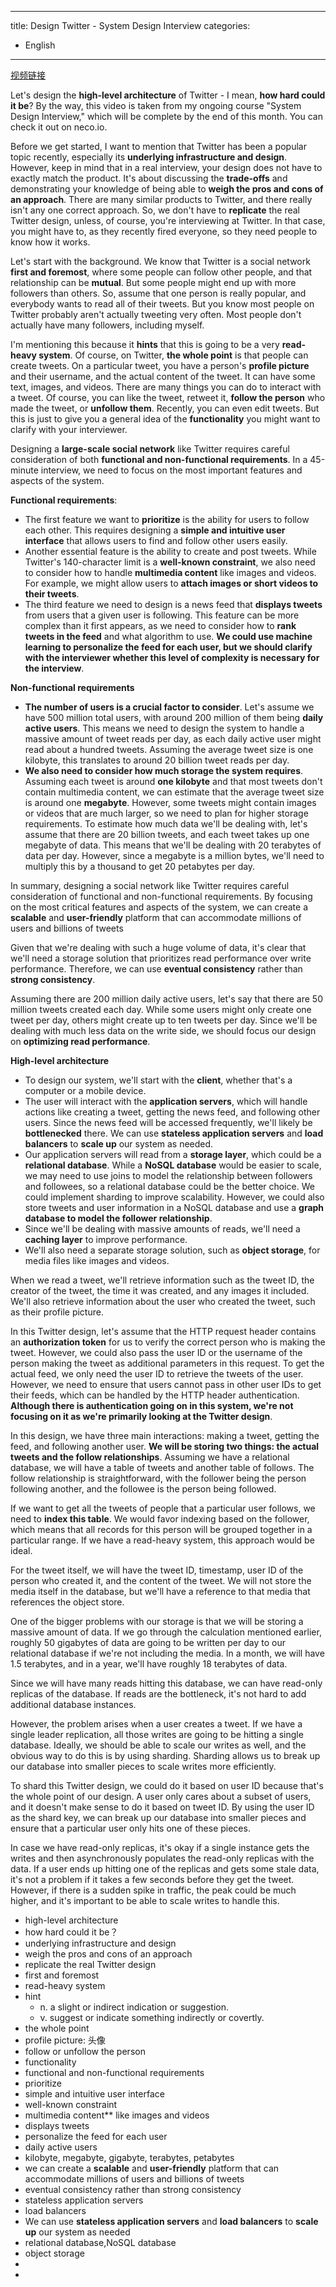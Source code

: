 

---
title: Design Twitter - System Design Interview
categories:
- English
---

[视频链接](https://www.youtube.com/watch?v=o5n85GRKuzk&t=1104s)

Let's design the **high-level architecture** of Twitter - I mean, **how hard could it be**? By the way, this video is taken from my ongoing course "System Design Interview," which will be complete by the end of this month. You can check it out on neco.io.

Before we get started, I want to mention that Twitter has been a popular topic recently, especially its **underlying infrastructure and design**. However, keep in mind that in a real interview, your design does not have to exactly match the product. It's about discussing the **trade-offs** and demonstrating your knowledge of being able to **weigh the pros and cons of an approach**. There are many similar products to Twitter, and there really isn't any one correct approach. So, we don't have to **replicate** the real Twitter design, unless, of course, you're interviewing at Twitter. In that case, you might have to,  as they recently fired everyone, so they need people to know how it works.

Let's start with the background. We know that Twitter is a social network **first and foremost**, where some people can follow other people, and that relationship can be **mutual**. But some people might end up with more followers than others. So, assume that one person is really popular, and everybody wants to read all of their tweets. But you know most people on Twitter probably aren't actually tweeting very often. Most people don't actually have many followers, including myself.

I'm mentioning this because it **hints** that this is going to be a very **read-heavy system**. Of course, on Twitter, **the whole point** is that people can create tweets. On a particular tweet, you have a person's **profile picture** and their username, and the actual content of the tweet. It can have some text, images, and videos. There are many things you can do to interact with a tweet. Of course, you can like the tweet, retweet it, **follow the person** who made the tweet, or **unfollow them**. Recently, you can even edit tweets. But this is just to give you a general idea of the **functionality** you might want to clarify with your interviewer.

Designing a **large-scale social network** like Twitter requires careful consideration of both **functional and non-functional requirements**. In a 45-minute interview, we need to focus on the most important features and aspects of the system.

**Functional requirements**:
- The first feature we want to **prioritize** is the ability for users to follow each other. This requires designing a **simple and intuitive user interface** that allows users to find and follow other users easily. 
- Another essential feature is the ability to create and post tweets. While Twitter's 140-character limit is a **well-known constraint**, we also need to consider how to handle **multimedia content** like images and videos. For example, we might allow users to **attach images or short videos to their tweets**.
- The third feature we need to design is a news feed that **displays tweets** from users that a given user is following. This feature can be more complex than it first appears, as we need to consider how to **rank tweets in the feed** and what algorithm to use. **We could use machine learning to personalize the feed for each user, but we should clarify with the interviewer whether this level of complexity is necessary for the interview**.

**Non-functional requirements**
-  **The number of users is a crucial factor to consider**. Let's assume we have 500 million total users, with around 200 million of them being  **daily active users**. This means we need to design the system to handle a massive amount of tweet reads per day, as each daily active user might read about a hundred tweets. Assuming the average tweet size is one kilobyte, this translates to around 20 billion tweet reads per day.
- **We also need to consider how much storage the system requires**. Assuming each tweet is around **one kilobyte** and that most tweets don't contain multimedia content, we can estimate that the average tweet size is around one **megabyte**. However, some tweets might contain images or videos that are much larger, so we need to plan for higher storage requirements. To estimate how much data we'll be dealing with, let's assume that there are 20 billion tweets, and each tweet takes up one megabyte of data. This means that we'll be dealing with 20 terabytes of data per day. However, since a megabyte is a million bytes, we'll need to multiply this by a thousand to get 20 petabytes per day.

In summary, designing a social network like Twitter requires careful consideration of functional and non-functional requirements. By focusing on the most critical features and aspects of the system, we can create a **scalable** and **user-friendly** platform that can accommodate millions of users and billions of tweets

Given that we're dealing with such a huge volume of data, it's clear that we'll need a storage solution that prioritizes read performance over write performance. Therefore, we can use **eventual consistency** rather than **strong consistency**.

Assuming there are 200 million daily active users, let's say that there are 50 million tweets created each day. While some users might only create one tweet per day, others might create up to ten tweets per day. Since we'll be dealing with much less data on the write side, we should focus our design on **optimizing read performance**.

**High-level architecture**
- To design our system, we'll start with the **client**, whether that's a computer or a mobile device. 
- The user will interact with the **application servers**, which will handle actions like creating a tweet, getting the news feed, and following other users. Since the news feed will be accessed frequently, we'll likely be **bottlenecked** there. We can use **stateless application servers** and **load balancers** to **scale up** our system as needed.
-  Our application servers will read from a **storage layer**, which could be a **relational database**. While a **NoSQL database** would be easier to scale, we may need to use joins to model the relationship between followers and followees, so a relational database could be the better choice. We could implement sharding to improve scalability. However, we could also store tweets and user information in a NoSQL database and use a **graph database to model the follower relationship**.
- Since we'll be dealing with massive amounts of reads, we'll need a **caching layer** to improve performance. 
- We'll also need a separate storage solution, such as **object storage**, for media files like images and videos.

When we read a tweet, we'll retrieve information such as the tweet ID, the creator of the tweet, the time it was created, and any images it included. We'll also retrieve information about the user who created the tweet, such as their profile picture.

In this Twitter design, let's assume that the HTTP request header contains an **authorization token** for us to verify the correct person who is making the tweet. However, we could also pass the user ID or the username of the person making the tweet as additional parameters in this request. To get the actual feed, we only need the user ID to retrieve the tweets of the user. However, we need to ensure that users cannot pass in other user IDs to get their feeds, which can be handled by the HTTP header authentication. **Although there is authentication going on in this system, we're not focusing on it as we're primarily looking at the Twitter design**.

In this design, we have three main interactions: making a tweet, getting the feed, and following another user. **We will be storing two things: the actual tweets and the follow relationships**. Assuming we have a relational database, we will have a table of tweets and another table of follows. The follow relationship is straightforward, with the follower being the person following another, and the followee is the person being followed.

If we want to get all the tweets of people that a particular user follows, we need to **index this table**. We would favor indexing based on the follower, which means that all records for this person will be grouped together in a particular range. If we have a read-heavy system, this approach would be ideal.

For the tweet itself, we will have the tweet ID, timestamp, user ID of the person who created it, and the content of the tweet. We will not store the media itself in the database, but we'll have a reference to that media that references the object store.

One of the bigger problems with our storage is that we will be storing a massive amount of data. If we go through the calculation mentioned earlier, roughly 50 gigabytes of data are going to be written per day to our relational database if we're not including the media. In a month, we will have 1.5 terabytes, and in a year, we'll have roughly 18 terabytes of data.

Since we will have many reads hitting this database, we can have read-only replicas of the database. If reads are the bottleneck, it's not hard to add additional database instances.

However, the problem arises when a user creates a tweet. If we have a single leader replication, all those writes are going to be hitting a single database. Ideally, we should be able to scale our writes as well, and the obvious way to do this is by using sharding. Sharding allows us to break up our database into smaller pieces to scale writes more efficiently.

To shard this Twitter design, we could do it based on user ID because that's the whole point of our design. A user only cares about a subset of users, and it doesn't make sense to do it based on tweet ID. By using the user ID as the shard key, we can break up our database into smaller pieces and ensure that a particular user only hits one of these pieces.

In case we have read-only replicas, it's okay if a single instance gets the writes and then asynchronously populates the read-only replicas with the data. If a user ends up hitting one of the replicas and gets some stale data, it's not a problem if it takes a few seconds before they get the tweet. However, if there is a sudden spike in traffic, the peak could be much higher, and it's important to be able to scale writes to handle this.


- high-level architecture
- how hard could it be？
- underlying infrastructure and design
- weigh the pros and cons of an approach
- replicate the real Twitter design
- first and foremost
- read-heavy system
- hint
	-   n. a slight or indirect indication or suggestion.
	-   v. suggest or indicate something indirectly or covertly.
-  the whole point
-  profile picture: 头像
- follow or unfollow the person
- functionality
- functional and non-functional requirements
- prioritize
- simple and intuitive user interface
- well-known constraint
- multimedia content** like images and videos
- displays tweets
- personalize the feed for each user
- daily active users
- kilobyte, megabyte, gigabyte, terabytes, petabytes
- we can create a **scalable** and **user-friendly** platform that can accommodate millions of users and billions of tweets
- eventual consistency rather than strong consistency
- stateless application servers
- load balancers
- We can use **stateless application servers** and **load balancers** to **scale up** our system as needed
- relational database,NoSQL database
- object storage
- 
- 
